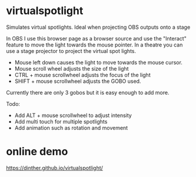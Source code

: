 # virtualspotlight
Simulates virtual spotlights. Ideal when projecting OBS outputs onto a stage

In OBS I use this browser page as a browser source and use the "Interact" feature to move the light towards the mouse pointer.
In a theatre you can use a stage projector to project the virtual spot lights.

- Mouse left down causes the light to move towards the mouse cursor.
- Mouse scroll wheel adjusts the size of the light
- CTRL + mouse scrollwheel adjusts the focus of the light
- SHIFT + mouse scrollwheel adjusts the GOBO used.

Currently there are only 3 gobos but it is easy enough to add more.

Todo:

- Add ALT + mouse scrollwheel to adjust intensity
- Add multi touch for multiple spotlights
- Add animation such as rotation and movement

# online demo

https://dinther.github.io/virtualspotlight/


